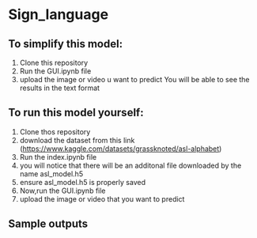 # Sign_language

## To simplify this model:
1. Clone this repository
2. Run the GUI.ipynb file
3. upload the image or video u want to predict
   You will be able to see the results in the text format

## To run this model yourself:
1. Clone thos repository
2. download the dataset from this link (https://www.kaggle.com/datasets/grassknoted/asl-alphabet)
3. Run the index.ipynb file
4. you will notice that there will be an additonal file downloaded by the name asl_model.h5
5. ensure asl_model.h5 is properly saved
6. Now,run the GUI.ipynb file
7. upload the image or video that you want to predict

## Sample outputs

